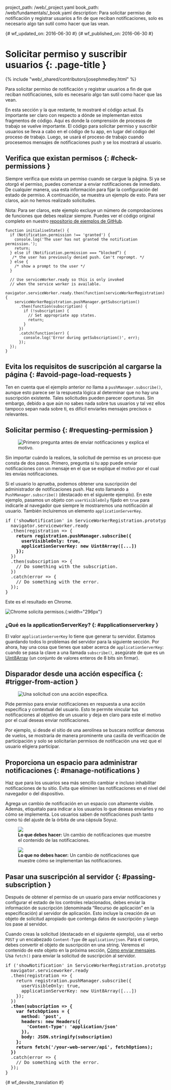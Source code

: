 project_path: /web/_project.yaml
book_path: /web/fundamentals/_book.yaml
description: Para solicitar permiso de notificación y registrar usuarios a fin de que reciban notificaciones, solo es necesario algo tan sutil como hacer que las vean.

{# wf_updated_on: 2016-06-30 #}
{# wf_published_on: 2016-06-30 #}

# Solicitar permiso y suscribir usuarios {: .page-title }

{% include "web/_shared/contributors/josephmedley.html" %}

Para solicitar permiso de notificación y registrar usuarios a fin de que reciban notificaciones, solo es necesario algo tan sutil como hacer que las vean.

En esta sección y la que restante, te mostraré el código actual.
Es importante ser claro con respecto a dónde se implementan estos fragmentos de código. Aquí
es donde la comprensión de procesos de trabajo se vuelve importante. El código para
solicitar permiso y suscribir usuarios se lleva a cabo en el código de tu app, en lugar
del código del proceso de trabajo. Luego, se usará el proceso de trabajo cuando procesemos
mensajes de notificaciones push y se los mostrará al usuario.

## Verifica que existan permisos {: #check-permissions }

Siempre verifica que exista un permiso cuando se cargue la página. Si ya se otorgó el
permiso, puedes comenzar a enviar notificaciones
de inmediato. De cualquier manera, usa esta información para fijar la configuración del estado de permiso.
 A continuación, se muestra un ejemplo de esto. Para ser claros, aún no hemos realizado
solicitudes.

Nota: Para ser claros, este ejemplo excluye un número de comprobaciones de funciones
que debes realizar siempre. Puedes ver el código original completo en
nuestro <a href='https://github.com/GoogleChrome/samples/tree/gh-pages/push-messaging-and-notifications'>
repositorio de ejemplos de GitHub</a>.


    function initialiseState() {
      if (Notification.permission !== 'granted') {
        console.log('The user has not granted the notification permission.');
        return;
      } else if (Notification.permission === “blocked”) {
       /* the user has previously denied push. Can't reprompt. */
      } else {
        /* show a prompt to the user */
      }

      // Use serviceWorker.ready so this is only invoked
      // when the service worker is available.
      navigator.serviceWorker.ready.then(function(serviceWorkerRegistration) {
        serviceWorkerRegistration.pushManager.getSubscription()
          .then(function(subscription) {
            if (!subscription) {
              // Set appropriate app states.
              return;
            }
          })
          .catch(function(err) {
            console.log('Error during getSubscription()', err);
          });
      });
    }


## Evita los requisitos de suscripción al cargarse la página {: #avoid-page-load-requests }

Ten en cuenta que el ejemplo anterior _no_ llama a
`pushManager.subscribe()`, aunque esto parece ser la respuesta lógica al
determinar que no hay una suscripción existente. Tales solicitudes pueden parecer oportunas. Sin embargo, debido a que aún no sabes nada sobre tus usuarios y tal vez ellos tampoco
sepan nada sobre ti, es difícil enviarles mensajes
precisos o relevantes.

## Solicitar permiso {: #requesting-permission }

<figure class="attempt-right">
  <img src="images/news-prompt.png" alt="Primero pregunta antes de enviar notificaciones y explica el motivo.">
</figure>

Sin importar cuándo la realices, la solicitud de permiso es un proceso que consta de dos pasos.
Primero, pregunta si tu app puede enviar notificaciones con un mensaje en el que se
explique el motivo por el cual les envías notificaciones.

Si el usuario lo aprueba, podemos obtener una suscripción del administrador
de notificaciones push. Haz esto llamando a `PushManager.subscribe()` (destacado en el siguiente
ejemplo). En este ejemplo, pasamos un objeto con `userVisibleOnly` fijado
en `true` para indicarle al navegador que siempre le mostraremos una notificación al
usuario. También incluiremos un elemento `applicationServerKey`.


<div style="clear:both;"></div>

<pre class="prettyprint">
if ('showNotification' in ServiceWorkerRegistration.prototype) {
  navigator.serviceworker.ready
  .then(registration => {
    <strong>return registration.pushManager.subscribe({
      userVisibleOnly: true,
      applicationServerKey: new Uint8Array([...])
    });</strong>
  })
  .then(subscription => {
    // Do something with the subscription.
  })
  .catch(error => {
    // Do something with the error.
  });
}
</pre>

Este es el resultado en Chrome.

![Chrome solicita permisos.](images/news-permissions.png){:width="296px"}

### ¿Qué es la applicationServerKey? {: #applicationserverkey }

El valor `applicationServerKey` lo tiene que generar tu servidor. Estamos guardando
todos lo problemas del servidor para la siguiente sección. Por ahora, hay una cosa que tienes que
saber acerca de `applicationServerKey`: cuando se pasa la clave a una llamada
`subscribe()`, asegúrate de que es un
[Uint8Array](https://developer.mozilla.org/en-US/docs/Web/JavaScript/Reference/Global_Objects/Uint8Array)
(un conjunto de valores enteros de 8 bits sin firmar).

## Disparador desde una acción específica {: #trigger-from-action }

<figure class="attempt-right">
  <img src="images/airline-prompt.png" alt="Una solicitud con una acción específica.">
</figure>

Pide permiso para enviar notificaciones en respuesta a una acción específica y contextual
del usuario. Esto te permite vincular tus notificaciones
al objetivo de un usuario y deja en claro para este el motivo por el cual deseas enviar
notificaciones.

Por ejemplo, si desde el sitio de una aerolínea se buscara notificar demoras de vuelos,
se mostraría de manera prominente una casilla de verificación de participación y solo se solicitarían permisos de
notificación una vez que el usuario eligiera participar.

<div style="clear:both;"></div>

## Proporciona un espacio para administrar notificaciones {: #manage-notifications }

Haz que para los usuarios sea más sencillo cambiar e incluso inhabilitar notificaciones de tu sitio.
Evita que eliminen las notificaciones en el nivel del navegador o del dispositivo.

Agrega un cambio de notificación en un espacio con altamente visible. Además, etiquétalo para
indicar a los usuarios lo que deseas enviarles y no cómo se implementa. Los usuarios saben
de notificaciones push tanto como tú del ajuste de la
órbita de una cápsula Soyuz.

<div class="attempt-left">
  <figure>
    <img src="images/flight-delay.png">
    <figcaption class="success">
      <b>Lo que debes hacer:</b> Un cambio de notificaciones que muestre el contenido de las notificaciones.
    </figcaption>
  </figure>
</div>
<div class="attempt-right">
  <figure>
    <img src="images/send-push.png">
    <figcaption class="warning">
      <b>Lo que no debes hacer:</b> Un cambio de notificaciones que muestre cómo se implementan las notificaciones.
    </figcaption>
  </figure>
</div>
<div style="clear:both;"></div>


## Pasar una suscripción al servidor {: #passing-subscription }

Después de obtener el permiso de un usuario para enviar notificaciones y configurar el estado de los
controles relacionados, debes enviar la información de suscripción (denominada
“Recurso de aplicación” en la especificación) al servidor de aplicación. Esto incluye la creación de un
objeto de solicitud apropiado que contenga datos de suscripción y luego los pase al
servidor.

Cuando creas la solicitud (destacado en el siguiente ejemplo), usa el verbo `POST`
y un encabezado `Content-Type` de `application/json`. Para el cuerpo, debes
convertir el objeto de suscripción en una string. Veremos el contenido de este
objeto en la próxima sección, [Cómo enviar mensajes](sending-messages). Usa `fetch()`
para enviar la solicitud de suscripción al servidor.

<pre class="prettyprint">
if ('showNotification' in ServiceWorkerRegistration.prototype) {
  navigator.serviceworker.ready
  .then(registration => {
    return registration.pushManager.subscribe({
      userVisibleOnly: true,
      applicationServerKey: new Uint8Array([...])
    });
  })
  <strong>.then(subscription => {
    var fetchOptions = {
      method: 'post',
      headers: new Headers({
        'Content-Type': 'application/json'
      }),
      body: JSON.stringify(subscription)
    };
    return fetch('/your-web-server/api', fetchOptions);
  })</strong>
  .catch(error => {
    // Do something with the error.
  });
}
</pre>


{# wf_devsite_translation #}
